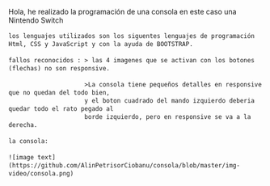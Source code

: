 Hola, he realizado la programación de una consola en este caso una Nintendo Switch

    los lenguajes utilizados son los siguentes lenguajes de programación 
    Html, CSS y JavaScript y con la ayuda de BOOTSTRAP.

    fallos reconocidos : > las 4 imagenes que se activan con los botones (flechas) no son responsive.

                         >La consola tiene pequeños detalles en responsive que no quedan del todo bien,
                         y el boton cuadrado del mando izquierdo deberia quedar todo el rato pegado al
                         borde izquierdo, pero en responsive se va a la derecha.

    la consola: 
        
    ![image text](https://github.com/AlinPetrisorCiobanu/consola/blob/master/img-video/consola.png)

